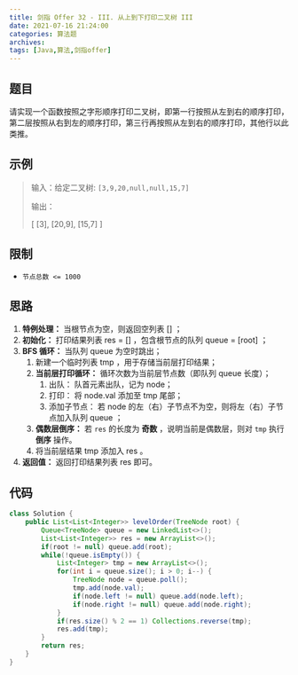 ```yaml
---
title: 剑指 Offer 32 - III. 从上到下打印二叉树 III
date: 2021-07-16 21:24:00
categories: 算法题
archives:
tags: [Java,算法,剑指offer]
---
```


## 题目

请实现一个函数按照之字形顺序打印二叉树，即第一行按照从左到右的顺序打印，第二层按照从右到左的顺序打印，第三行再按照从左到右的顺序打印，其他行以此类推。

## 示例

> 输入：给定二叉树: `[3,9,20,null,null,15,7]`
>
> 输出：
>
> [
>   [3],
>   [20,9],
>   [15,7]
> ]

<!--more-->

## 限制

- `节点总数 <= 1000`

## 思路 

1. **特例处理：** 当根节点为空，则返回空列表 [] ；
2. **初始化：** 打印结果列表 res = [] ，包含根节点的队列 queue = [root] ；
3. **BFS 循环：** 当队列 queue 为空时跳出；
   1. 新建一个临时列表 tmp ，用于存储当前层打印结果；
   2. **当前层打印循环：** 循环次数为当前层节点数（即队列 queue 长度）；
      1. 出队： 队首元素出队，记为 node；
      2. 打印： 将 node.val 添加至 tmp 尾部；
      3. 添加子节点： 若 node 的左（右）子节点不为空，则将左（右）子节点加入队列 queue ；
   3. **偶数层倒序：** 若 `res` 的长度为 **奇数** ，说明当前是偶数层，则对 `tmp` 执行 **倒序** 操作。
   4. 将当前层结果 tmp 添加入 res 。
4. **返回值：** 返回打印结果列表 res 即可。

## 代码

```java
class Solution {
    public List<List<Integer>> levelOrder(TreeNode root) {
        Queue<TreeNode> queue = new LinkedList<>();
        List<List<Integer>> res = new ArrayList<>();
        if(root != null) queue.add(root);
        while(!queue.isEmpty()) {
            List<Integer> tmp = new ArrayList<>();
            for(int i = queue.size(); i > 0; i--) {
                TreeNode node = queue.poll();
                tmp.add(node.val);
                if(node.left != null) queue.add(node.left);
                if(node.right != null) queue.add(node.right);
            }
            if(res.size() % 2 == 1) Collections.reverse(tmp);
            res.add(tmp);
        }
        return res;
    }
}
```



